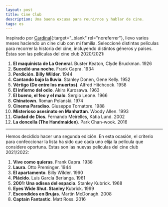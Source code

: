 ```yaml
---
layout: post
title: Cine Club
description: Una buena excusa para reunirnos y hablar de cine.
tags: es
---
```


Inspirado por [Cardinal][1]{:target="_blank" rel="noreferrer"}, llevo varios
meses haciendo un cine club con mi familia. Seleccioné distintas películas para
recorrer la historia del cine, incluyendo distintos géneros y países. Éstas son
las películas del cine club 2020/2021:

01. **El maquinista de La General**. Buster Keaton, Clyde Bruckman. 1926
02. **Sucedió una noche**. Frank Capra. 1934
03. **Perdición. Billy Wilder**. 1944
04. **Cantando bajo la lluvia**. Stanley Donen, Gene Kelly. 1952
05. **Vértigo (De entre los muertos)**. Alfred Hitchcock. 1958
06. **El infierno del odio**. Akira Kurosawa. 1963
07. **El bueno, el feo y el malo**. Sergio Leone. 1966
08. **Chinatown**. Roman Polanski. 1974
09. **Cinema Paradiso**. Giuseppe Tornatore. 1988
10. **Misterioso asesinato en Manhattan**. Woody Allen. 1993
11. **Ciudad de Dios**. Fernando Meirelles, Kátia Lund. 2002
12. **La doncella (The Handmaiden)**. Park Chan-wook. 2016

---

Hemos decidido hacer una segunda edición. En esta ocasión, el criterio para
confeccionar la lista ha sido que cada uno elija la película que considere
oportuna. Estas son las nuevas películas del cine club 2021/2022:

01. **Vive como quieras**. Frank Capra. 1938
02. **Laura**. Otto Preminger. 1944
03. **El apartamento**. Billy Wilder. 1960
04. **Plácido**. Luis García Berlanga. 1961
05. **2001: Una odisea del espacio**. Stanley Kubrick. 1968
06. **Eyes Wide Shut. Stanley** Kubrick. 1999
07. **Escondidos en Brujas**. Martin McDonagh. 2008
08. **Captain Fantastic**. Matt Ross. 2016


[1]: https://cardinal.substack.com/p/cineclub-cardinal
